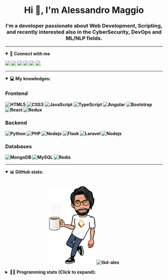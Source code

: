 <h1 align="center">Hi 👋, I'm Alessandro Maggio</h1>
<h3 align="center">I'm a developer passionate about Web Development, Scripting, and recently interested also in the CyberSecurity, DevOps and ML/NLP fields.</h3>

____

<details open>
<summary>🤝 <b>Connect with me<b></summary>

<p align = "center">

[<img src="https://img.shields.io/badge/twitter-1DA1F2.svg?&style=for-the-badge&logo=twitter&logoColor=white" />](https://twitter.com/TkdAxel)
[<img src ="https://img.shields.io/badge/portfolio-web-%23.svg?&style=for-the-badge&logo=&logoColor=white%22">](https://alessandromaggio.it/)
[<img src ="https://img.shields.io/badge/Telegram-1ca0f1.svg?&style=for-the-badge&logo=Telegram&logoColor=white%22&link=https://t.me/TkdAlex">](https://t.me/TkdAlex/)
[<img src="https://img.shields.io/badge/gmail-c14438.svg?&style=for-the-badge&logo=Gmail&logoColor=white&link=mailto:alex.tkd.alex@gmail.com"/>](mailto:alex.tkd.alex@gmail.com)
[<img src="https://img.shields.io/badge/linkedin-0077B5.svg?&style=for-the-badge&logo=linkedin&logoColor=white" />](https://www.linkedin.com/in/aalessandromaggio/)
[<img src = "https://img.shields.io/badge/instagram-E4405F.svg?&style=for-the-badge&logo=instagram&logoColor=white">](https://www.instagram.com/tkd_alex/)
<!--- [![Visits Badge](https://badges.pufler.dev/visits/tkd-alex/tkd-alex?style=for-the-badge&color=blue)](https://github.com/tkd-alex/tkd-alex) -->

</p>

</details>

---

<details open>
<summary>💻 <b>My knowledges</b>: </summary>

### Frontend
![HTML5](https://img.shields.io/badge/-HTML5-E34F26.svg?style=for-the-badge&logo=html5&logoColor=ffffff)
![CSS3](https://img.shields.io/badge/-CSS3-1572B6.svg?style=for-the-badge&logo=css3)
![JavaScript](https://img.shields.io/badge/-JavaScript-282C34?style=for-the-badge&logo=javascript)
![TypeScript](https://img.shields.io/badge/-TypeScript-007ACC?style=for-the-badge&logo=typescript)
![Angular](https://img.shields.io/badge/-Angular-DD0031?style=for-the-badge&logo=angular)
![Bootstrap](https://img.shields.io/badge/-Bootstrap-563D7C.svg?style=for-the-badge&logo=bootstrap)
![React](https://img.shields.io/badge/-React-282C34.svg?style=for-the-badge&logo=react&logoColor=ffffff)
![Redux](https://img.shields.io/badge/-Redux-764ABC.svg?style=for-the-badge&logo=redux)

### Backend
![Python](https://img.shields.io/badge/-Python-3776AB.svg?style=for-the-badge&logo=Python&logoColor=ffffff)
![PHP](https://img.shields.io/badge/-PHP-777BB4.svg?style=for-the-badge&logo=PHP&logoColor=ffffff)
![Nodejs](https://img.shields.io/badge/-Bash-4EAA25.svg?style=for-the-badge&logo=gnu-bash&logoColor=ffffff)
![Flask](https://img.shields.io/badge/-Flask-282C34.svg?style=for-the-badge&logo=flask)
![Laravel](https://img.shields.io/badge/-Laravel-FF2D20.svg?style=for-the-badge&logo=laravel&logoColor=ffffff)
![Nodejs](https://img.shields.io/badge/-Nodejs-339933.svg?style=for-the-badge&logo=Node.js&logoColor=ffffff)

### Databases
![MongoDB](https://img.shields.io/badge/-MongoDB-47A248?style=for-the-badge&logo=mongodb&logoColor=ffffff)
![MySQL](https://img.shields.io/badge/-MySQL-4479A1?style=for-the-badge&logo=mysql&logoColor=ffffff)
![Redis](https://img.shields.io/badge/-Redis-DC382D?style=for-the-badge&logo=Redis&logoColor=ffffff)

</details>

---

<details open>
 <summary>📊 <b>GitHub stats</b>: </summary>

<br>

<p align = "center">
    <img src="https://raw.githubusercontent.com/Tkd-Alex/tkd-alex/master/images/321517cd-ff68-41a7-b0d1-e765680568a7-8b6448d9-c944-4146-b633-adbdd25cb471-v1.png" height="250" />
    <img src="https://github-readme-stats.vercel.app/api?username=tkd-alex&show_icons=true&count_private=true&hide_border=true&line_height=25" alt="tkd-alex">
</p>

</design>

<details>
 <summary>👨‍💻 <b>Programming stats (Click to expand)</b>: </summary>
 
<!--START_SECTION:waka-->
**I'm an Early 🐤** 

```text
🌞 Morning    219 commits    ████░░░░░░░░░░░░░░░░░░░░░   19.14% 
🌆 Daytime    465 commits    ██████████░░░░░░░░░░░░░░░   40.65% 
🌃 Evening    423 commits    █████████░░░░░░░░░░░░░░░░   36.98% 
🌙 Night      37 commits     ░░░░░░░░░░░░░░░░░░░░░░░░░   3.23%

```
📅 **I'm Most Productive on Wednesday** 

```text
Monday       159 commits    ███░░░░░░░░░░░░░░░░░░░░░░   13.9% 
Tuesday      200 commits    ████░░░░░░░░░░░░░░░░░░░░░   17.48% 
Wednesday    230 commits    █████░░░░░░░░░░░░░░░░░░░░   20.1% 
Thursday     160 commits    ███░░░░░░░░░░░░░░░░░░░░░░   13.99% 
Friday       178 commits    ████░░░░░░░░░░░░░░░░░░░░░   15.56% 
Saturday     99 commits     ██░░░░░░░░░░░░░░░░░░░░░░░   8.65% 
Sunday       118 commits    ██░░░░░░░░░░░░░░░░░░░░░░░   10.31%

```


📊 **This Week I Spent My Time On** 

```text
⌚︎ Time Zone: Europe/Rome

💬 Programming Languages: 
Python                   30 hrs 38 mins      ███████████████████████░░   94.16% 
CSV                      43 mins             ░░░░░░░░░░░░░░░░░░░░░░░░░   2.21% 
Text                     31 mins             ░░░░░░░░░░░░░░░░░░░░░░░░░   1.63% 
Other                    17 mins             ░░░░░░░░░░░░░░░░░░░░░░░░░   0.92% 
JSON                     12 mins             ░░░░░░░░░░░░░░░░░░░░░░░░░   0.63%

🔥 Editors: 
VS Code                  31 hrs 41 mins      ████████████████████████░   97.35% 
Sublime Text             50 mins             ░░░░░░░░░░░░░░░░░░░░░░░░░   2.59% 
Android Studio           1 min               ░░░░░░░░░░░░░░░░░░░░░░░░░   0.06%

🐱‍💻 Projects: 
COPenaghenAIO            18 hrs 40 mins      ██████████████░░░░░░░░░░░   57.39% 
secret-project-ytm       12 hrs 27 mins      █████████░░░░░░░░░░░░░░░░   38.29% 
WeWard-Miner             37 mins             ░░░░░░░░░░░░░░░░░░░░░░░░░   1.93% 
Unknown Project          26 mins             ░░░░░░░░░░░░░░░░░░░░░░░░░   1.37% 
myStore                  16 mins             ░░░░░░░░░░░░░░░░░░░░░░░░░   0.87%

💻 Operating System: 
Linux                    32 hrs 33 mins      █████████████████████████   100.0%

```

**I Mostly Code in Python** 

```text
Python                   31 repos            ██████████░░░░░░░░░░░░░░░   41.33% 
JavaScript               12 repos            ████░░░░░░░░░░░░░░░░░░░░░   16.0% 
PHP                      5 repos             █░░░░░░░░░░░░░░░░░░░░░░░░   6.67% 
HTML                     5 repos             █░░░░░░░░░░░░░░░░░░░░░░░░   6.67% 
CSS                      5 repos             █░░░░░░░░░░░░░░░░░░░░░░░░   6.67%

```



 Last Updated on 20/03/2022 06:07:17 UTC
<!--END_SECTION:waka-->

</details>
